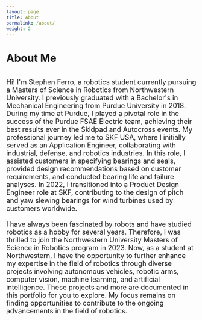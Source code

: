 ```yaml
---
layout: page
title: About
permalink: /about/
weight: 2
---
```


# **About Me**
<br>
<font size="+1">
Hi! I'm Stephen Ferro, a robotics student currently pursuing a Masters of Science in Robotics from Northwestern University. I previously graduated with a Bachelor's in Mechanical Engineering from Purdue University in 2018. During my time at Purdue, I played a pivotal role in the success of the Purdue FSAE Electric team, achieving their best results ever in the Skidpad and Autocross events. My professional journey led me to SKF USA, where I initially served as an Application Engineer, collaborating with industrial, defense, and robotics industries. In this role, I assisted customers in specifying bearings and seals, provided design recommendations based on customer requirements, and conducted bearing life and failure analyses. In 2022, I transitioned into a Product Design Engineer role at SKF, contributing to the design of pitch and yaw slewing bearings for wind turbines used by customers worldwide. 
<br><br>
I have always been fascinated by robots and have studied robotics as a hobby for several years. Therefore, I was thrilled to join the Northwestern University Masters of Science in Robotics program in 2023. Now, as a student at Northwestern, I have the opportunity to further enhance my expertise in the field of robotics through diverse projects involving autonomous vehicles, robotic arms, computer vision, machine learning, and artificial intelligence. These projects and more are documented in this portfolio for you to explore. My focus remains on finding opportunities to contribute to the ongoing advancements in the field of robotics.
</font>

<!-- <div class="row">
{% include about/skills.html title="Programming Languages" source=site.data.programming-skills %}
{% include about/skills.html title="Engineering Skills" source=site.data.other-skills %}
</div> -->
